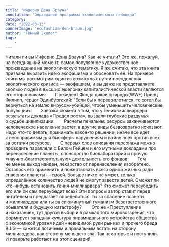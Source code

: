 ```yaml
---
title: "Инферно Дена Брауна"
annotation: "Оправдание программы экологического геноцида"
category: 
date: "2022-03-13"
bannerImage: "ecofashizm-den-braun.jpg"
author: "Тёмный Эколог"
tags:
    - 
---
```


Читали&nbsp;ли вы&nbsp;Инферно Дэна Брауна? Как не&nbsp;читали? Это&nbsp;же, пожалуй, на&nbsp;сегодняшний момент, самое популярное художественное произведение на&nbsp;экологическую тематику. Я&nbsp;же считаю, что эта книга призвана выразить идею экофашизма и&nbsp;обосновать&nbsp;е&euml;. На&nbsp;примере книги мы&nbsp;рассмотрим один из&nbsp;возможных путей преодоления экологического кризиса&nbsp;&mdash; экофашизм, и&nbsp;вы&nbsp;даже не&nbsp;представляете сколько людей в&nbsp;высших эшелонах капиталистической власти являются его сторонниками:⠀
⠀
Президент Фонда дикой природы(WWF) Принц Филипп, герцог Эдинбургский: &quot;Если&nbsp;бы я&nbsp;перевоплотился, то&nbsp;хотел&nbsp;бы вернуться на&nbsp;землю вирусом-убийцей, чтобы уменьшить человеческие популяции&laquo;.⠀
⠀
Завязка сюжета в&nbsp;том, что у&nbsp;гения-миллиардера результаты доклада &laquo;Предел роста&raquo;, вызвали глубокие раздумья о&nbsp;судьбе цивилизации.⠀
⠀
Расчёты печальны: ресурсы заканчиваются, человеческое население растёт, а&nbsp;другие виды безвозвратно исчезают. Надо что-то делать, принимать какое-то решение, иначе всё идёт к&nbsp;непоправимым для биосферы нарушениям и&nbsp;войне всех против всех за&nbsp;остатки ресурсов.⠀
⠀
С&nbsp;первых слов описания персонажа можно проводить параллели с&nbsp;Билом Гейцем и&nbsp;его мутными докладами про перенаселение планеты, спонсорство биолабораторий и&nbsp;прочую &laquo;научно-благотворительную&raquo; деятельность его фондов.⠀
⠀
Тем не&nbsp;менее выход найден, лекарство от&nbsp;перенаселения изобретено. Осталось его применить и&nbsp;пожертвовать всего одной жизнью ради спасения планеты&nbsp;&mdash; своей. Больше никто не&nbsp;умрет, только определённое количество людей не&nbsp;смогут завести детей. Сможет&nbsp;ли кто-нибудь остановить гения-миллиардера? Кто сможет переубедить его или он&nbsp;сам переубедит всех? Эти вопросы автор ставит перед читателем и&nbsp;предлагает определиться: ты&nbsp;за&nbsp;спасение планеты и&nbsp;миллиардера или ты&nbsp;за&nbsp;сиюминутный гуманизм безответственного обывателя и&nbsp;будущую катастрофу? ⠀
⠀
Это не&nbsp;&laquo;Преступление и&nbsp;наказание&raquo;, тут другой выбор и&nbsp;в&nbsp;рамках того мировоззрения, что формирует западная культура пирамидального устройства общества с&nbsp;экономикой уровня идей &laquo;невидимой руки рынка&raquo; и&nbsp;прочего бреда ВШЭ&nbsp;&mdash; кажется логичным и&nbsp;правильным встать на&nbsp;сторону миллиардера, как сторону меньшего зла. Так некоторые и&nbsp;поступили. И&nbsp;поверьте работают на&nbsp;этот сценарий.⠀
